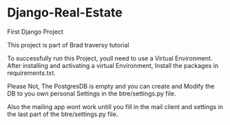 # Django-Real-Estate
First Django Project

This project is part of Brad traversy tutorial

To successfully run this Project, youll need to use a Virtual Environment.
After installing and activating a virtual Environment, Install the packages in requirements.txt.

Please Not, The PostgresDB is empty and you can create and Modify the DB to you own personal Settings in the btre/settings.py file.

Also the mailing app wont work untill you fill in the mail client and settings in the last part of the btre/settings.py file.
